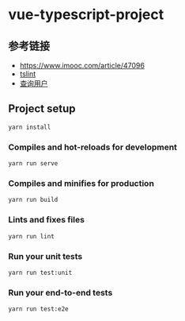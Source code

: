 # vue-typescript-project

## 参考链接
- https://www.imooc.com/article/47096
- [tslint](https://palantir.github.io/tslint/rules/)
- [查询用户](https://developer.github.com/v3/search/#search-users) 


## Project setup
```
yarn install
```

### Compiles and hot-reloads for development
```
yarn run serve
```

### Compiles and minifies for production
```
yarn run build
```

### Lints and fixes files
```
yarn run lint
```

### Run your unit tests
```
yarn run test:unit
```

### Run your end-to-end tests
```
yarn run test:e2e
```

